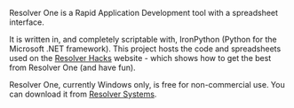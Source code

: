 Resolver One is a Rapid Application Development tool with a spreadsheet interface.

It is written in, and completely scriptable with, IronPython (Python for the Microsoft .NET framework). This project hosts the code and spreadsheets used on the [Resolver Hacks](http://www.resolverhacks.net) website - which shows how to get the best from Resolver One (and have fun).

Resolver One, currently Windows only, is free for non-commercial use. You can download it from [Resolver Systems](http://www.resolversystems.com/get-it/).